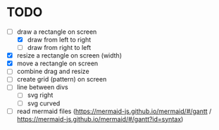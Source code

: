 # TODO

- [ ] draw a rectangle on screen
  - [x] draw from left to right
  - [ ] draw from right to left
- [x] resize a rectangle on screen (width)
- [x] move a rectangle on screen
- [ ] combine drag and resize
- [ ] create grid (pattern) on screen
- [ ] line between divs
  - [ ] svg right
  - [ ] svg curved
- [ ] read mermaid files (https://mermaid-js.github.io/mermaid/#/gantt / https://mermaid-js.github.io/mermaid/#/gantt?id=syntax)
